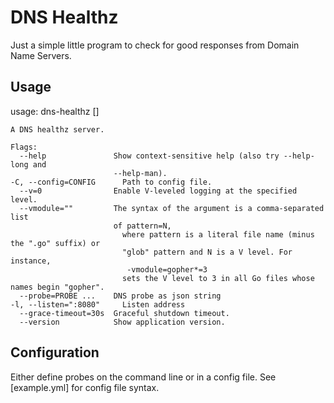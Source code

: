 # DNS Healthz

Just a simple little program to check for good responses from Domain Name Servers.

## Usage

usage: dns-healthz [<flags>]

    A DNS healthz server.

    Flags:
      --help               Show context-sensitive help (also try --help-long and
                           --help-man).
    -C, --config=CONFIG      Path to config file.
      --v=0                Enable V-leveled logging at the specified level.
      --vmodule=""         The syntax of the argument is a comma-separated list
                           of pattern=N,
                             where pattern is a literal file name (minus the ".go" suffix) or
                             "glob" pattern and N is a V level. For instance,
                              -vmodule=gopher*=3
                             sets the V level to 3 in all Go files whose names begin "gopher".
      --probe=PROBE ...    DNS probe as json string
    -l, --listen=":8080"     Listen address
      --grace-timeout=30s  Graceful shutdown timeout.
      --version            Show application version.

## Configuration

Either define probes on the command line or in a config file. See [example.yml] for config file syntax.
